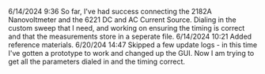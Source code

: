 6/14/2024 9:36 So far, I've had success connecting the 2182A Nanovoltmeter and the 6221 DC and AC Current Source. Dialing in the custom sweep that I need, and working on ensuring the timing is correct and that the measurements store in a seperate file. 
6/14/2024 10:21 Added reference materials.
6/20/204 14:47 Skipped a few update logs - in this time I've gotten a prototype to work and changed up the GUI. Now I am trying to get all the parameters dialed in and the timing correct.